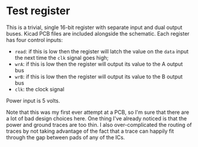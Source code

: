 # Test register

This is a trivial, single 16-bit register with separate input and dual output buses. Kicad PCB files are included alongside the schematic. Each register has four control inputs:
 - `read`: if this is low then the register will latch the value on the `data` input the next time the `clk` signal goes high;
 - `wrA`: if this is low then the register will output its value to the A output bus
 - `wrB`: if this is low then the register will output its value to the B output bus
 - `clk`: the clock signal

Power input is 5 volts.

Note that this was my first ever attempt at a PCB, so I'm sure that there are a lot of bad design choices here. One thing I've already noticed is that the power and ground traces are too thin. I also over-complicated the routing of traces by not taking advantage of the fact that a trace can happily fit through the gap between pads of any of the ICs.

